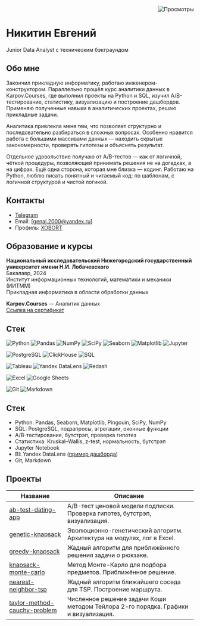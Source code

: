 <p align="right">
  <img src="https://komarev.com/ghpvc/?username=XOBORT&color=blue" alt="Просмотры">
</p>

# Никитин Евгений
Junior Data Analyst с техническим бэкграундом

## Обо мне

Закончил прикладную информатику, работаю инженером-конструктором. Параллельно прошёл курс аналитики данных в Karpov.Courses, где выполнил проекты на Python и SQL, изучил A/B-тестирование, статистику, визуализацию и построение дашбордов. Применяю полученные навыки в аналитических проектах, решаю прикладные задачи.

Аналитика привлекла меня тем, что позволяет структурно и последовательно разбираться в сложных вопросах. Особенно нравится работа с большими массивами данных — находить скрытые закономерности, проверять гипотезы и объяснять результат.

Отдельное удовольствие получаю от A/B-тестов — как от логичной, чёткой процедуры, позволяющей принимать решения не на догадках, а на цифрах. Ещё одна сторона, которая мне близка — кодинг. Работаю на Python, люблю писать понятный и читаемый код: по шаблонам, с логичной структурой и чистой логикой.

## Контакты

- [Telegram](https://t.me/Xobortz)
- Email: [genaj.2000@yandex.ru]  
- Профиль: [XOBORT](https://github.com/XOBORT)

## Образование и курсы

**Национальный исследовательский Нижегородский государственный университет имени Н.И. Лобачевского**  
Бакалавр, 2024  
Институт информационных технологий, математики и механики (ИИТММ)  
Прикладная информатика в области обработки данных

**Karpov.Courses** — Аналитик данных  
[Ссылка на сертификат](https://lab.karpov.courses/certificate/3ec9c957-1d41-4d86-9023-e175b43025e8/)

## Стек

![Python](https://img.shields.io/badge/-Python-3776AB?style=flat&logo=python&logoColor=white)
![Pandas](https://img.shields.io/badge/-Pandas-150458?style=flat&logo=pandas&logoColor=white)
![NumPy](https://img.shields.io/badge/-NumPy-013243?style=flat&logo=numpy&logoColor=white)
![SciPy](https://img.shields.io/badge/-SciPy-8CAAE6?style=flat&logo=scipy&logoColor=white)
![Seaborn](https://img.shields.io/badge/-Seaborn-4B8BBE?style=flat&logo=python&logoColor=white)
![Matplotlib](https://img.shields.io/badge/-Matplotlib-007ACC?style=flat&logo=python&logoColor=white)
![Jupyter](https://img.shields.io/badge/-Jupyter-F37626?style=flat&logo=jupyter&logoColor=white)

![PostgreSQL](https://img.shields.io/badge/-PostgreSQL-336791?style=flat&logo=postgresql&logoColor=white)
![ClickHouse](https://img.shields.io/badge/-ClickHouse-FFCC00?style=flat&logo=clickhouse&logoColor=black)
![SQL](https://img.shields.io/badge/-SQL-4479A1?style=flat&logo=sqlite&logoColor=white)

![Tableau](https://img.shields.io/badge/-Tableau-E97627?style=flat&logo=tableau&logoColor=white)
![Yandex DataLens](https://img.shields.io/badge/-DataLens-FFCC00?style=flat&logo=yandex&logoColor=black)
![Redash](https://img.shields.io/badge/-Redash-EA1E63?style=flat&logo=chartdotjs&logoColor=white)

![Excel](https://img.shields.io/badge/-Excel-217346?style=flat&logo=microsoft-excel&logoColor=white)
![Google Sheets](https://img.shields.io/badge/-Google%20Sheets-34A853?style=flat&logo=google-sheets&logoColor=white)

![Git](https://img.shields.io/badge/-Git-F05032?style=flat&logo=git&logoColor=white)
![Markdown](https://img.shields.io/badge/-Markdown-000000?style=flat&logo=markdown&logoColor=white)

## Стек

- Python: Pandas, Seaborn, Matplotlib, Pingouin, SciPy, NumPy
- SQL: PostgreSQL, подзапросы, агрегации, оконные функции
- A/B-тестирование, бутстрэп, проверка гипотез
- Статистика: Kruskal–Wallis, z-test, нормальность, бутстрэп
- Jupyter Notebook
- BI: Yandex DataLens ([пример дашборда](https://datalens.yandex.cloud/hn7lu0ag9ija3))
- Git, Markdown

## Проекты

| Название | Описание |
|----------|----------|
| [ab-test-dating-app](https://github.com/XOBORT/ab-test-dating-app) | A/B-тест ценовой модели подписки. Проверка гипотез, бутстрэп, визуализация. |
| [genetic-knapsack](https://github.com/XOBORT/genetic-knapsack) | Эволюционно-генетический алгоритм. Архитектура на модулях, лог в Excel. |
| [greedy-knapsack](https://github.com/XOBORT/greedy-knapsack) | Жадный алгоритм для приближённого решения задачи о рюкзаке. |
| [knapsack-monte-carlo](https://github.com/XOBORT/knapsack-monte-carlo) | Метод Монте-Карло для подбора предметов. Приближённое решение. |
| [nearest-neighbor-tsp](https://github.com/XOBORT/nearest-neighbor-tsp) | Жадный алгоритм ближайшего соседа для TSP. Построение маршрута. |
| [taylor-method-cauchy-problem](https://github.com/XOBORT/taylor-method-cauchy-problem) | Численное решение задачи Коши методом Тейлора 2-го порядка. Графики и визуализация. |
